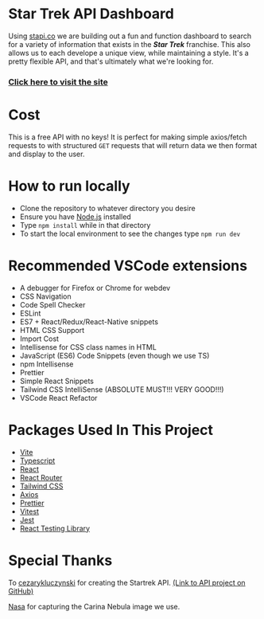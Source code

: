 # Star Trek API Dashboard
Using [stapi.co](https://stapi.co/) we are building out a fun and function dashboard to search for a variety of information that exists in the ***Star Trek*** franchise. This also allows us to each develope a unique view, while maintaining a style. It's a pretty flexible API, and that's ultimately what we're looking for.

### [Click here to visit the site](https://frontend-stapi.onrender.com/)

# Cost
This is a free API with no keys! It is perfect for making simple axios/fetch requests to with structured `GET` requests that will return data we then format and display to the user.

# How to run locally
- Clone the repository to whatever directory you desire
- Ensure you have [Node.js](https://nodejs.org/en) installed
- Type `npm install` while in that directory
- To start the local environment to see the changes type `npm run dev`

# Recommended VSCode extensions
- A debugger for Firefox or Chrome for webdev
- CSS Navigation
- Code Spell Checker
- ESLint
- ES7 + React/Redux/React-Native snippets
- HTML CSS Support
- Import Cost
- Intellisense for CSS class names in HTML
- JavaScript (ES6) Code Snippets (even though we use TS)
- npm Intellisense
- Prettier
- Simple React Snippets
- Tailwind CSS IntelliSense (ABSOLUTE MUST!!! VERY GOOD!!!)
- VSCode React Refactor

# Packages Used In This Project
- [Vite](https://vitejs.dev/)
- [Typescript](https://www.typescriptlang.org/)
- [React](https://react.dev/)
- [React Router](https://reactrouter.com/en/main)
- [Tailwind CSS](https://tailwindcss.com/)
- [Axios](https://axios-http.com/docs/intro)
- [Prettier]()
- [Vitest](https://vitest.dev/)
- [Jest](https://jestjs.io/)
- [React Testing Library](https://testing-library.com/docs/react-testing-library/intro/)

# Special Thanks
To [cezarykluczynski](https://github.com/cezarykluczynski) for creating the Startrek API. [(Link to API project on GitHub)](https://github.com/cezarykluczynski/stapi)

[Nasa](https://images.nasa.gov/details/carina_nebula) for capturing the Carina Nebula image we use.
